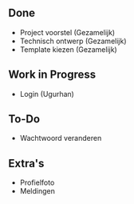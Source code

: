 ## Done

- Project voorstel (Gezamelijk)
- Technisch ontwerp (Gezamelijk)
- Template kiezen (Gezamelijk)



## Work in Progress

- Login (Ugurhan)


## To-Do

- Wachtwoord veranderen








## Extra's
- Profielfoto
- Meldingen